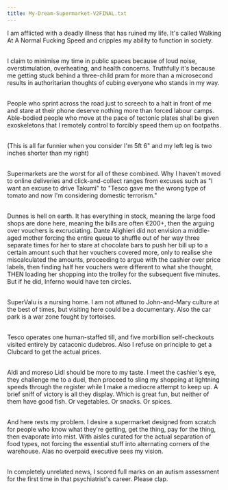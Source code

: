 ```yaml
---
title: My-Dream-Supermarket-V2FINAL.txt
---
```


<div>
<p>
I am afflicted with a deadly illness that has ruined my life. It's called Walking At A Normal Fucking Speed and cripples my ability to function in society.<br><br>

I claim to minimise my time in public spaces because of loud noise, overstimulation, overheating, and health concerns. Truthfully it's because me getting stuck behind a three-child pram for more than a microsecond results in authoritarian thoughts of cubing everyone who stands in my way.<br><br> 

People who sprint across the road just to screech to a halt in front of me and stare at their phone deserve nothing more than forced labour camps. Able-bodied people who move at the pace of tectonic plates shall be given exoskeletons that I remotely control to forcibly speed them up on footpaths.<br><br>

(This is all far funnier when you consider I'm 5ft 6" and my left leg is two inches shorter than my right)<br><br>

Supermarkets are the worst for all of these combined. Why I haven't moved to online deliveries and click-and-collect ranges from excuses such as "I want an excuse to drive Takumi" to "Tesco gave me the wrong type of tomato and now I'm considering domestic terrorism."<br><br>

Dunnes is hell on earth. It has everything in stock, meaning the large food shops are done here, meaning the bills are often €200+, then the arguing over vouchers is excruciating. Dante Alighieri did not envision a middle-aged mother forcing the entire queue to shuffle out of her way three separate times for her to stare at chocolate bars to push her bill up to a certain amount such that her vouchers covered more, only to realise she miscalculated the amounts, proceeding to argue with the cashier over price labels, then finding half her vouchers were different to what she thought, THEN loading her shopping into the trolley for the subsequent five minutes. But if he did, Inferno would have ten circles.<br><br>

SuperValu is a nursing home. I am not attuned to John-and-Mary culture at the best of times, but visiting here could be a documentary. Also the car park is a war zone fought by tortoises.<br><br>

Tesco operates one human-staffed till, and five morbillion self-checkouts visited entirely by cataconic dudebros. Also I refuse on principle to get a Clubcard to get the actual prices.<br><br>

Aldi and moreso Lidl should be more to my taste. I meet the cashier's eye, they challenge me to a duel, then proceed to sling my shopping at lightning speeds through the register while I make a mediocre attempt to keep up. A brief sniff of victory is all they display. Which is great fun, but neither of them have good fish. Or vegetables. Or snacks. Or spices.<br><br>

And here rests my problem. I desire a supermarket designed from scratch for people who know what they're getting, get the thing, pay for the thing, then evaporate into mist. With aisles curated for the actual separation of food types, not forcing the essential stuff into alternating corners of the warehouse. Alas no overpaid executive sees my vision.<br><br> 

In completely unrelated news, I scored full marks on an autism assessment for the first time in that psychiatrist's career. Please clap.

</p>
<script defer src="https://comments.oakreef.ie/comentario.js"></script>
<comentario-comments></comentario-comments>